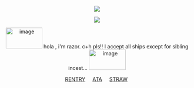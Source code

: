<div align="center">

<div align="center">

![](https://komarev.com/ghpvc/?username=vampyrezcry&color=55649f&label=the+dream+yet+to+be+dreamed)

![](https://64.media.tumblr.com/a85f50ff9a62527135b3bc3396d0572e/c6281a24c987ceea-ec/s400x600/dd5500f2efc3785ebeb7d56603f1db2930cf73e5.pnj)

<img width="99" height="57" alt="image" src="https://github.com/user-attachments/assets/6196902f-e627-429f-8d9d-1cd13f84b42f" />
hola , i'm razor. c+h pls!! I accept all ships except for sibling incest... <img width="100" height="56" alt="image" src="https://github.com/user-attachments/assets/9993313b-8e1e-4600-9048-3f82f66ccf25" />

 [RENTRY](https://rentry.co/ilovedainsleif)‎ ‎  ‎  ‎  ‎ [ATA](https://vampyrezcry.atabook.org) ‎  ‎  ‎  ‎ [STRAW](https://vampyrezcry.straw.page)
 ‎ 
